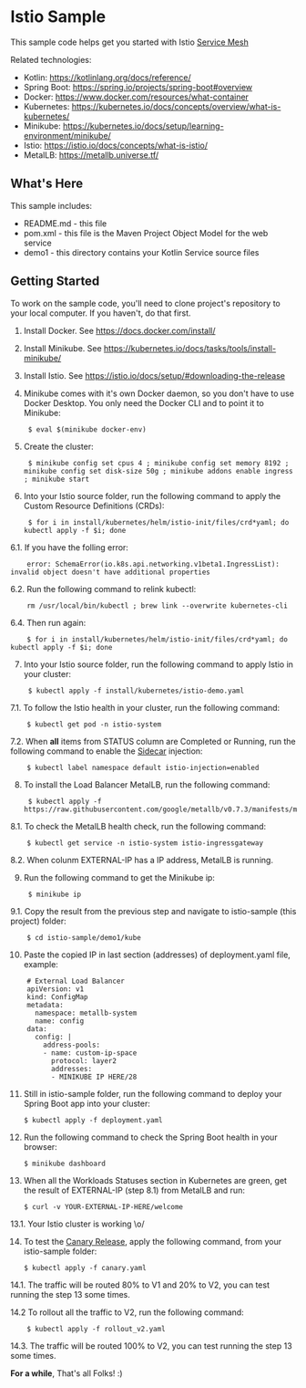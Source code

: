 Istio Sample
==================================================

This sample code helps get you started with Istio [Service Mesh](https://philcalcado.com/2017/08/03/pattern_service_mesh.html)

Related technologies: 

* Kotlin: https://kotlinlang.org/docs/reference/
* Spring Boot: https://spring.io/projects/spring-boot#overview
* Docker: https://www.docker.com/resources/what-container
* Kubernetes: https://kubernetes.io/docs/concepts/overview/what-is-kubernetes/
* Minikube: https://kubernetes.io/docs/setup/learning-environment/minikube/
* Istio: https://istio.io/docs/concepts/what-is-istio/
* MetalLB: https://metallb.universe.tf/

What's Here
-----------

This sample includes:

* README.md - this file
* pom.xml - this file is the Maven Project Object Model for the web service
* demo1 - this directory contains your Kotlin Service source files

Getting Started
---------------

To work on the sample code, you'll need to clone project's repository to your
local computer. If you haven't, do that first.

1. Install Docker. See https://docs.docker.com/install/

2. Install Minikube. See https://kubernetes.io/docs/tasks/tools/install-minikube/

3. Install Istio. See https://istio.io/docs/setup/#downloading-the-release

4. Minikube comes with it's own Docker daemon, so you don't have to use Docker Desktop. You only need the Docker CLI and to point it to Minikube: 

        $ eval $(minikube docker-env)
        
5. Create the cluster:

        $ minikube config set cpus 4 ; minikube config set memory 8192 ; minikube config set disk-size 50g ; minikube addons enable ingress ; minikube start
        
6. Into your Istio source folder, run the following command to apply the Custom Resource Definitions (CRDs): 

        $ for i in install/kubernetes/helm/istio-init/files/crd*yaml; do kubectl apply -f $i; done

6.1. If you have the folling error: 
        
        error: SchemaError(io.k8s.api.networking.v1beta1.IngressList): invalid object doesn't have additional properties

6.2. Run the following command to relink kubectl:

        rm /usr/local/bin/kubectl ; brew link --overwrite kubernetes-cli

6.4. Then run again: 

        $ for i in install/kubernetes/helm/istio-init/files/crd*yaml; do kubectl apply -f $i; done
      
7. Into your Istio source folder, run the following command to apply Istio in your cluster:

        $ kubectl apply -f install/kubernetes/istio-demo.yaml

7.1. To follow the Istio health in your cluster, run the following command: 

        $ kubectl get pod -n istio-system

7.2. When **all** items from STATUS column are Completed or Running, run the following command to enable the [Sidecar](https://blog.davemdavis.net/2018/03/13/the-sidecar-pattern/) injection:

        $ kubectl label namespace default istio-injection=enabled

8. To install the Load Balancer MetalLB, run the following command: 

        $ kubectl apply -f https://raw.githubusercontent.com/google/metallb/v0.7.3/manifests/metallb.yaml
        
8.1. To check the MetalLB health check, run the following command:

        $ kubectl get service -n istio-system istio-ingressgateway

8.2. When colunm EXTERNAL-IP has a IP address, MetalLB is running.

9. Run the following command to get the Minikube ip: 

        $ minikube ip

9.1. Copy the result from the previous step and navigate to istio-sample (this project) folder: 

        $ cd istio-sample/demo1/kube

10. Paste the copied IP in last section (addresses) of deployment.yaml file, example:

``` 
    # External Load Balancer
    apiVersion: v1
    kind: ConfigMap
    metadata:
      namespace: metallb-system
      name: config
    data:
      config: |
        address-pools:
        - name: custom-ip-space
          protocol: layer2
          addresses:
          - MINIKUBE IP HERE/28
```

11. Still in istio-sample folder, run the following command to deploy your Spring Boot app into your cluster:

        $ kubectl apply -f deployment.yaml

12. Run the following command to check the Spring Boot health in your browser:

        $ minikube dashboard

13. When all the Workloads Statuses section in Kubernetes are green, get the result of EXTERNAL-IP (step 8.1) from MetalLB and run:

        $ curl -v YOUR-EXTERNAL-IP-HERE/welcome

13.1. Your Istio cluster is working \o/

14. To test the [Canary Release](https://martinfowler.com/bliki/CanaryRelease.html), apply the following command, from your istio-sample folder:

        $ kubectl apply -f canary.yaml

14.1. The traffic will be routed 80% to V1 and 20% to V2, you can test running the step 13 some times.

14.2 To rollout all the traffic to V2, run the following command: 

        $ kubectl apply -f rollout_v2.yaml

14.3. The traffic will be routed 100% to V2, you can test running the step 13 some times.



**For a while**, That's all Folks! :)

